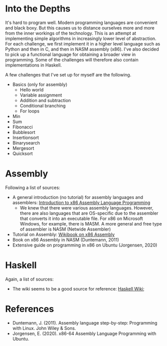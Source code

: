 # Into the Depths
It's hard to program well. Modern programming languages are convenient and black boxy. But this causes us to distance ourselves more and more from the inner workings of the technology.
This is an attempt at implementing simple algorithms in increasingly lower level of abstraction. For each challenge, we first implement it in a higher level language such as Python and then in C, and then in NASM assembly (x86). I've also decided to pick up a functional language for obtaining a broader view in programming. Some of the challenges will therefore also contain implementations in Haskell.

A few challenges that I've set up for myself are the following.

  * Basics (only for assembly)
    * Hello world
    * Variable assignment
    * Addition and subtraction
    * Conditional branching
    * For loops
  * Min
  * Sum
  * Fibonacci
  * Bubblesort
  * Insertionsort
  * Binarysearch
  * Mergesort
  * Quicksort

# Assembly
Following a list of sources:

  * A general introduction (no tutorial) for assembly languages and assemblers: [Introduction to x86 Assembly Language Programming](https://cs.lmu.edu/~ray/notes/x86assembly/)
    * We knew that there were various assembly languages. However, there are also languages that are OS-specific due to the assembler that converts it into an executable file. For x86 on Microsoft Windows, for example, there is MASM. A more general and free type of assembler is NASM (Netwide Assembler)
  * Tutorial on Assembly: [Wikibook on x86 Assembly](https://en.wikibooks.org/wiki/X86_Assembly)
  * Book on x86 Assembly in NASM (Duntemann, 2011)
  * Extensive guide on programming in x86 on Ubuntu (Jorgensen, 2020)

# Haskell
Again, a list of sources:

  * The wiki seems to be a good source for reference: [Haskell Wiki](https://wiki.haskell.org/Haskell);

# References
  * Duntemann, J. (2011). Assembly language step-by-step: Programming with Linux. John Wiley & Sons.
  * Jorgensen, E. (2020). x86-64 Assembly Language Programming with Ubuntu. 

